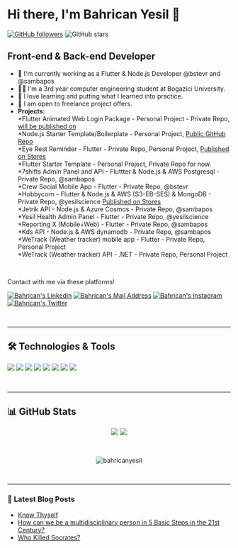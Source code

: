 # Hi there, I'm Bahrican Yesil 👋
[![GitHub followers](https://img.shields.io/github/followers/bahricanyesil?style=social)](https://github.com/bahricanyesil?tab=followers)
![GitHub stars](https://img.shields.io/github/stars/bahricanyesil?style=social)

## Front-end & Back-end Developer

- 🏢 I'm currently working as a Flutter & Node.js Developer @bstevr and @sambapos
- 👨‍💻 I'm a 3rd year computer engineering student at Bogazici University.
- 🚀 I love learning and putting what I learned into practice.
- 📱  I am open to freelance project offers.
- **Projects:**<br/>
  *Flutter Animated Web Login Package - Personal Project - Private Repo, [will be published on](https://pub.dev/)<br/>
  *Node.js Starter Template/Boilerplate - Personal Project, [Public GitHub Repo](https://github.com/bahricanyesil/nodejs-starter-template)<br/>
  *Eye Rest Reminder - Flutter - Private Repo, Personal Project, [Published on Stores](http://onelink.to/mhpcya)<br/>
  *Flutter Starter Template - Personal Project, Private Repo for now.<br/>
  *7shifts Admin Panel and API - Fluttter & Node.js & AWS Postgresql - Private Repo, @sambapos<br/>
  *Crew Social Mobile App - Flutter - Private Repo, @bstevr<br/>
  *Hobbycorn - Flutter & Node.js & AWS (S3-EB-SES) & MongoDB - Private Repo, @yesilscience [Published on Stores](http://onelink.to/kfq5mm)<br/>
  *Jetrik API - Node.js & Azure Cosmos - Private Repo, @sambapos<br/>
  *Yesil Health Admin Panel - Flutter - Private Repo, @yesilscience<br/>
  *Reporting X (Mobile+Web) - Flutter - Private Repo, @sambapos<br/>
  *Kds API - Node.js & AWS dynamodb - Private Repo, @sambapos<br/>
  *WeTrack (Weather tracker) mobile app - Flutter - Private Repo, Personal Project<br/>
  *WeTrack (Weather tracker) API - .NET - Private Repo, Personal Project<br/>

<br/>

Contact with me via these platforms! 

  <a href="https://www.linkedin.com/in/bahrican-yesil-490151172/" target="_blank" rel="nofollow"><img alt="Bahrican's Linkedin" src="https://img.shields.io/badge/LinkedIn-0077B5?style=for-the-badge&logo=linkedin&logoColor=white" /></a>
  <a href="mailto:bahricanyesil@gmail.com" target="_blank" rel="nofollow"><img alt="Bahrican's Mail Address" src="https://img.shields.io/badge/Gmail-D14836?style=for-the-badge&logo=gmail&logoColor=white" /></a>
  <a href="https://www.instagram.com/bahricanyesil/" target="_blank" rel="nofollow"><img alt="Bahrican's Instagram" src="https://img.shields.io/badge/Instagram-E4405F?style=for-the-badge&logo=instagram&logoColor=white" /></a>
  <a href="https://twitter.com/bahricanyesil/" target="_blank" rel="nofollow"><img alt="Bahrican's Twitter" src="https://img.shields.io/badge/Twitter-1DA1F2?style=for-the-badge&logo=twitter&logoColor=white" /></a>

<br/>

---

## 🛠 Technologies & Tools 
<img src="https://img.shields.io/badge/Node.js-43853D?style=for-the-badge&logo=node.js&logoColor=white"></img>
<img src="https://img.shields.io/badge/Flutter-02569B?style=for-the-badge&logo=flutter&logoColor=white"></img>
<img src="https://img.shields.io/badge/C%2B%2B-00599C?style=for-the-badge&logo=c%2B%2B&logoColor=white"></img>
<img src="https://img.shields.io/badge/Java-ED8B00?style=for-the-badge&logo=java&logoColor=white"></img>
<img src="https://img.shields.io/badge/MongoDB-4EA94B?style=for-the-badge&logo=mongodb&logoColor=white"></img>
<img src="https://img.shields.io/badge/Amazon_AWS-232F3E?style=for-the-badge&logo=amazon-aws&logoColor=white"></img>
<img src="https://img.shields.io/badge/JavaScript-F7DF1E?style=for-the-badge&logo=javascript&logoColor=black"></img>
<img src="https://img.shields.io/badge/Dart-0175C2?style=for-the-badge&logo=dart&logoColor=white"></img>

<br/>

---

## 📊 GitHub Stats

<p align="center">
  <img src="https://github-readme-stats.vercel.app/api?username=bahricanyesil&count_private=true&show_icons=true&theme=tokyonight">
  <img src="https://github-readme-stats.vercel.app/api/top-langs/?username=bahricanyesil&hide=html,python,jupyter notebook&layout=compact&show_icons=true&theme=tokyonight">
</p>

<br />
<p align="center">
   <img align="center" src="https://github-readme-streak-stats.herokuapp.com/?user=bahricanyesil&theme=dark" alt="bahricanyesil" />
</p>
<br/>

---

### 📕 Latest Blog Posts

<!-- BLOG-POST-LIST:START -->
- [Know Thyself](https://www.yesilscience.com/know-thyself-2/)
- [How can we be a multidisciplinary person in 5 Basic Steps in the 21st Century?](https://www.yesilscience.com/how-can-we-be-a-multidisciplinary-person-in-5-basic-steps-in-the-21st-century/)
- [Who Killed Socrates?](https://www.yesilscience.com/who-killed-socrates/)
<!-- BLOG-POST-LIST:END -->
